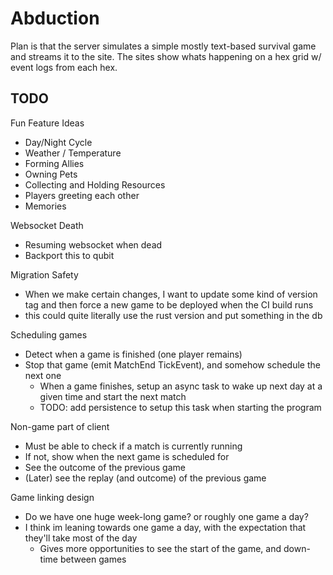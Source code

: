 # Abduction

Plan is that the server simulates a simple mostly text-based survival game and streams it to the site. The sites show whats happening
on a hex grid w/ event logs from each hex.

## TODO

Fun Feature Ideas
- Day/Night Cycle
- Weather / Temperature
- Forming Allies
- Owning Pets
- Collecting and Holding Resources
- Players greeting each other
- Memories

Websocket Death
- Resuming websocket when dead
- Backport this to qubit

Migration Safety
- When we make certain changes, I want to update some kind of version tag and then force a new game to be deployed when the CI build runs
- this could quite literally use the rust version and put something in the db

Scheduling games
  - Detect when a game is finished (one player remains)
  - Stop that game (emit MatchEnd TickEvent), and somehow schedule the next one
    - When a game finishes, setup an async task to wake up next day at a given time and start the next match
    - TODO: add persistence to setup this task when starting the program

Non-game part of client 
  - Must be able to check if a match is currently running
  - If not, show when the next game is scheduled for
  - See the outcome of the previous game
  - (Later) see the replay (and outcome) of the previous game

Game linking design
  - Do we have one huge week-long game? or roughly one game a day?
  - I think im leaning towards one game a day, with the expectation that they'll take most of the day
    - Gives more opportunities to see the start of the game, and down-time between games
